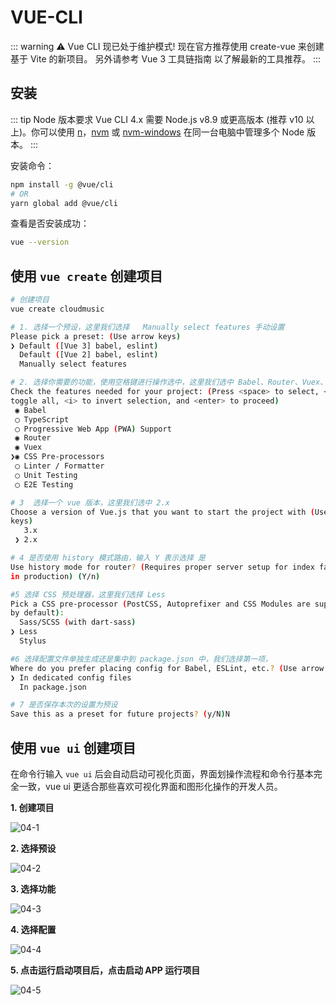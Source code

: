 # VUE-CLI

::: warning
⚠️ Vue CLI 现已处于维护模式!
现在官方推荐使用 create-vue 来创建基于 Vite 的新项目。 另外请参考 Vue 3 工具链指南 以了解最新的工具推荐。
::: 

## 安装

::: tip
Node 版本要求
Vue CLI 4.x 需要 Node.js v8.9 或更高版本 (推荐 v10 以上)。你可以使用 [n](https://github.com/tj/n)，[nvm](https://github.com/nvm-sh/nvm) 或 [nvm-windows](https://github.com/coreybutler/nvm-windows) 在同一台电脑中管理多个 Node 版本。
:::

安装命令：

```bash
npm install -g @vue/cli
# OR
yarn global add @vue/cli
```

查看是否安装成功：

```bash
vue --version
```


## 使用 `vue create` 创建项目

```bash 
# 创建项目
vue create cloudmusic

# 1. 选择一个预设，这里我们选择   Manually select features 手动设置
Please pick a preset: (Use arrow keys)
❯ Default ([Vue 3] babel, eslint)
  Default ([Vue 2] babel, eslint)
  Manually select features

# 2. 选择你需要的功能，使用空格键进行操作选中，这里我们选中 Babel、Router、Vuex、CSS Pre-processors
Check the features needed for your project: (Press <space> to select, <a> to
toggle all, <i> to invert selection, and <enter> to proceed)
 ◉ Babel
 ◯ TypeScript
 ◯ Progressive Web App (PWA) Support
 ◉ Router
 ◉ Vuex
❯◉ CSS Pre-processors
 ◯ Linter / Formatter
 ◯ Unit Testing
 ◯ E2E Testing

# 3  选择一个 vue 版本，这里我们选中 2.x
Choose a version of Vue.js that you want to start the project with (Use arrow
keys)
   3.x
 ❯ 2.x

# 4 是否使用 history 模式路由，输入 Y 表示选择 是
Use history mode for router? (Requires proper server setup for index fallback
in production) (Y/n) 

#5 选择 CSS 预处理器，这里我们选择 Less
Pick a CSS pre-processor (PostCSS, Autoprefixer and CSS Modules are supported
by default):
  Sass/SCSS (with dart-sass)
❯ Less
  Stylus

#6 选择配置文件单独生成还是集中到 package.json 中，我们选择第一项，
Where do you prefer placing config for Babel, ESLint, etc.? (Use arrow keys)
❯ In dedicated config files
  In package.json

# 7 是否保存本次的设置为预设
Save this as a preset for future projects? (y/N)N
```



## 使用 `vue ui` 创建项目

在命令行输入 `vue ui` 后会自动启动可视化页面，界面划操作流程和命令行基本完全一致，vue ui 更适合那些喜欢可视化界面和图形化操作的开发人员。

**1. 创建项目**

![04-1](/images/04-1.2.png)

**2. 选择预设**

![04-2](/images/04-2.png)

**3. 选择功能**

![04-3](/images/04-3.png)

**4. 选择配置**

![04-4](/images/04-4.png)


**5. 点击运行启动项目后，点击启动 APP 运行项目**

![04-5](/images/04-5.png)






